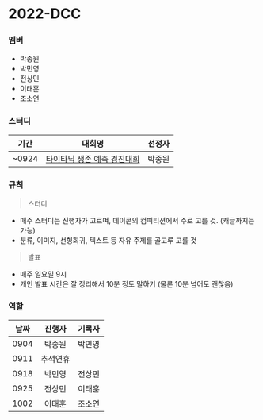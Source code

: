 # 2022-DCC

### 멤버
* 박종원
* 박민영
* 전상민
* 이태훈
* 조소연

### 스터디

|기간|대회명|선정자|
|:---:|:------------:|:---:|
|~0924|[타이타닉 생존 예측 경진대회](https://dacon.io/competitions/open/235539/overview/description)|박종원|

### 규칙
> 스터디
- 매주 스터디는 진행자가 고르며, 데이콘의 컴피티션에서 주로 고를 것. (캐글까지는 가능)
- 분류, 이미지, 선형회귀, 텍스트 등 자유 주제를 골고루 고를 것

> 발표
- 매주 일요일 9시
- 개인 발표 시간은 잘 정리해서 10분 정도 말하기 (물론 10분 넘어도 괜찮음)

### 역할

|날짜|진행자|기록자|
|:---:|:---:|:---:|
|0904|박종원|박민영|
|0911|추석연휴||
|0918|박민영|전상민|
|0925|전상민|이태훈|
|1002|이태훈|조소연|
